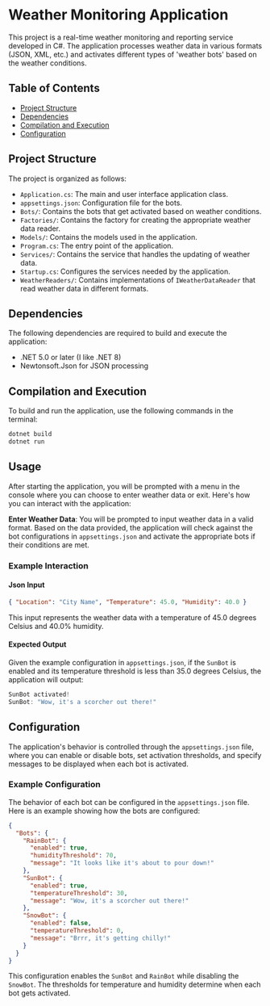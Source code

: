 # Weather Monitoring Application

This project is a real-time weather monitoring and reporting service developed in C#. The application processes weather data in various formats (JSON, XML, etc.) and activates different types of 'weather bots' based on the weather conditions.

## Table of Contents

- [Project Structure](#project-structure)
- [Dependencies](#dependencies)
- [Compilation and Execution](#compilation-and-execution)
- [Configuration](#configuration)

## Project Structure

The project is organized as follows:

- `Application.cs`: The main and user interface application class.
- `appsettings.json`: Configuration file for the bots.
- `Bots/`: Contains the bots that get activated based on weather conditions.
- `Factories/`: Contains the factory for creating the appropriate weather data reader.
- `Models/`: Contains the models used in the application.
- `Program.cs`: The entry point of the application.
- `Services/`: Contains the service that handles the updating of weather data.
- `Startup.cs`: Configures the services needed by the application.
- `WeatherReaders/`: Contains implementations of `IWeatherDataReader` that read weather data in different formats.

## Dependencies

The following dependencies are required to build and execute the application:

- .NET 5.0 or later (I like .NET 8)
- Newtonsoft.Json for JSON processing

## Compilation and Execution

To build and run the application, use the following commands in the terminal:

```bash
dotnet build
dotnet run
```

## Usage

After starting the application, you will be prompted with a menu in the console where you can choose to enter weather data or exit. Here's how you can interact with the application:

**Enter Weather Data**: You will be prompted to input weather data in a valid format. Based on the data provided, the application will check against the bot configurations in `appsettings.json` and activate the appropriate bots if their conditions are met.

### Example Interaction

#### Json Input

```json
{ "Location": "City Name", "Temperature": 45.0, "Humidity": 40.0 }
```
This input represents the weather data with a temperature of 45.0 degrees Celsius and 40.0% humidity.

#### Expected Output

Given the example configuration in `appsettings.json`, if the `SunBot` is enabled and its temperature threshold is less than 35.0 degrees Celsius, the application will output:

```c#
SunBot activated!
SunBot: "Wow, it's a scorcher out there!"
```

## Configuration

The application's behavior is controlled through the `appsettings.json` file, where you can enable or disable bots, set activation thresholds, and specify messages to be displayed when each bot is activated.

### Example Configuration

The behavior of each bot can be configured in the `appsettings.json` file. Here is an example showing how the bots are configured:

```json
{
  "Bots": {
    "RainBot": {
      "enabled": true,
      "humidityThreshold": 70,
      "message": "It looks like it's about to pour down!"
    },
    "SunBot": {
      "enabled": true,
      "temperatureThreshold": 30,
      "message": "Wow, it's a scorcher out there!"
    },
    "SnowBot": {
      "enabled": false,
      "temperatureThreshold": 0,
      "message": "Brrr, it's getting chilly!"
    }
  }
}
```

This configuration enables the `SunBot` and `RainBot` while disabling the `SnowBot`. The thresholds for temperature and humidity determine when each bot gets activated.